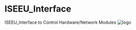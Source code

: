 # ISEEU_Interface
ISEEU_Interface to Control Hardware/Network Modules
![logo](https://github.com/IPcamerabykitri/ISEEU_Interface/Interface2.png)
